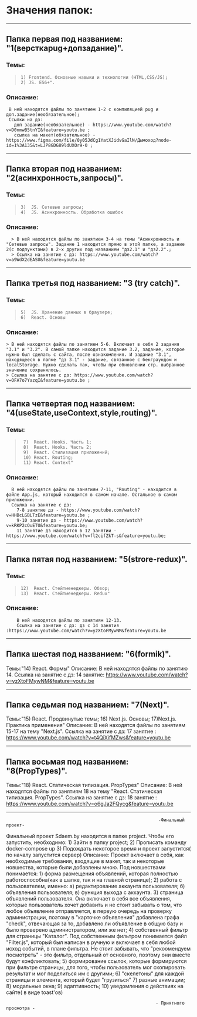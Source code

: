 # Значения папок:
_______________________________________________________

## Папка первая под названием: "1(версткаpug+допзадание)". 
### Темы:
>     1) Frontend. Основные навыки и технологии (HTML,CSS/JS); 
>     2) JS. ES6+". 
  ### Описание:
     В ней находятся файлы по занятием 1-2 с компиляцией pug и доп.задание(необязательное);
     Ссылки на дз:
       доп задание(необязательное) - https://www.youtube.com/watch?v=D0nmwB5tnYI&feature=youtu.be ;
       ссылка на макет(обязательное) - https://www.figma.com/file/0y05JdCg1YatXJidvGaIlN/Дымоход?node-id=1%3A135&t=LJP8GDG89ldUXOr9-0 ;
__________________________________

## Папка вторая под названием: "2(асинхронность,запросы)". 
### Темы:
>     3)  JS. Сетевые запросы; 
>     4)  JS. Асинхронность. Обработка ошибок
  ### Описание:
      > В ней находятся файлы по занятием 3-4 на темы "Асинхронность и  "Сетевые запросы". Задание 1 находится прямо в этой папке, а задание 2(с подпунктами) в 2-х других под названием "дз2.1" и "дз2.2".;
      > Ссылка на занятие с дз: https://www.youtube.com/watch?v=a9WdX2dEASU&feature=youtu.be
__________________________________

## Папка третья под названием: "3 (try catch)".
### Темы:
>     5)  JS. Хранение данных в браузере; 
>     6)  React. Основы
  ### Описание:
    > В ней находятся файлы по занятием 5-6. Включает в себя 2 задания "3.1" и "3.2". В самой папке находится задание 3.2, задание, которое нужно был сделать с сайта, после ознакомления. И задание "3.1", находящееся в папке "дз 3.1" - задание, связанное с бекграундом и localStorage. Нужно сделать так, чтобы при обновлении стр. выбранное значение сохранялось.
    > Ссылка на занятие с дз: https://www.youtube.com/watch?v=OFA7o7YazqI&feature=youtu.be ;
___________________________________

## Папка четвертая под названием: "4(useState,useContext,style,routing)".
### Темы:
>      7)  React. Hooks. Часть 1; 
>      8)  React. Hooks. Часть 2; 
>      9)  React. Стилизация приложений;
>      10) React. Routing;
>      11) React. Context"
  ### Описание:
      В ней находятся файлы по занятиям 7-11, "Routing" - находится в файле App.js, который находится в самом начале. Остальное в самом приложении.
      Ссылка на занятие с дз: 
        7-8 занятие дз - https://www.youtube.com/watch?v=HHBcLGBLTzE&feature=youtu.be ; 
        9-10 занятие дз - https://www.youtube.com/watch?v=kRKP2cOuETU&feature=youtu.be; 
        11 занятие дз находится в 12 занятии - https://www.youtube.com/watch?v=fl2cifZkT-s&feature=youtu.be;
___________________________________

## Папка пятая под названием: "5(strore-redux)".
### Темы:
>     12)  React. Стейтменеджеры. Обзор;
>     13)  React. Стейтменеджеры. Redux" 
  ### Описание:
        В ней находятся файлы по занятиям 12-13.
        Ссылка на занятие с дз: дз с 14 занятия :https://www.youtube.com/watch?v=yzXtoFMywNM&feature=youtu.be
___________________________________

## Папка шестая под названием: "6(formik)".
Темы:"14)  React. Формы"
Описание:
  В ней находятся файлы по занятию 14.
  Ссылка на занятие с дз: 14 занятие: https://www.youtube.com/watch?v=yzXtoFMywNM&feature=youtu.be
____________________________________

## Папка седьмая под названием: "7(Next)".
Темы:"15)  React. Продвинутые темы;
      16)  Next.js. Основы;
      17)Next.js. Практика применения"
Описание:
  В ней находятся файлы по занятиям 15-17 на тему "Next.js".
  Ссылка на занятие с дз: 17 занятие : https://www.youtube.com/watch?v=t4QiXifMZws&feature=youtu.be
____________________________________

## Папка восьмая под названием: "8(PropTypes)".
Темы:"18) React. Статическая типизация. PropTypes"
Описание:
  В ней находятся файлы по занятиям 18 на тему "React. Статическая типизация. PropTypes".
  Ссылка на занятие с дз: 18 занятие : https://www.youtube.com/watch?v=o6gJa2FQycg&feature=youtu.be
_____________________________________

                                                              -Финальный проект-

Финальный проект Sdaem.by находится в папке project. Чтобы его запустить, необходимо:
      1) Зайти в папку project;
      2) Прописать команду docker-compose up
      3) Подождать некоторое время и проект запустится( по началу запустится сервер)
Описание:
      Проект включает в себя, как необходимые требования, входящие в макет, так и некоторые новшества,
      которые были добавлены мною. Под новшествами понимается:
            1) форма размещения объявлений, которая полностью работоспособна(как в шапке, так и на главной странице);
            2) работа с пользователем, именно:
                  а) редактирование аккаунта пользователя;
                  б) объявления пользователя;
                  в) функция выхода с аккаунта.
            3) страница объявлений пользователя. Она включает в себя все объявления, которые пользователь хочет добавить и
               не стоит забывать о том, что любое объявление отправляется, в первую очередь на проверку администрации, поэтому
               в "карточке объявления" добавлена графа "check", отвечающая за то, добавлено ли объявление в общую базу и было
               проверено администратором, или же нет;
            4) собственный фильтр для страницы "Каталог". Под собственным фильтром понимается файл "Filter.js", который был
               написан в ручную и включает в себя любой исход событий, в плане фильтра. Не стоит забывать, что "рекоомендуем
               посмотреть" - это фильтр, отдельный от основного, поэтому они вместе будут конфликтовать;
            5) формирование ссылок, которые формируются при фильтре страницы, для того, чтобы пользователь мог скопировать результат и мог поделиться им с другими;
            6) "скелетоны" для каждой страницы и элемента, который будет "грузиться"
            7) разные анимации;
            8) модальные окна;
            9) адаптивность;
            10) уведомления о действиях на сайте( в виде toast'ов)
                                        
                                                             - Приятного просмотра -
      
